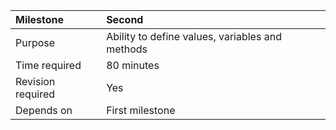 | Milestone | Second |
| :--- | :--- |
| Purpose | Ability to define values, variables and methods |
| Time required | 80 minutes |
| Revision required | Yes |
| Depends on | First milestone |



